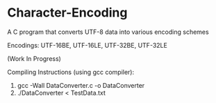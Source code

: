 # Character-Encoding
A C program that converts UTF-8 data into various encoding schemes

Encodings: UTF-16BE, UTF-16LE, UTF-32BE, UTF-32LE

(Work In Progress) 

Compiling Instructions (using gcc compiler):
1. gcc -Wall DataConverter.c -o DataConverter
2. ./DataConverter < TestData.txt



